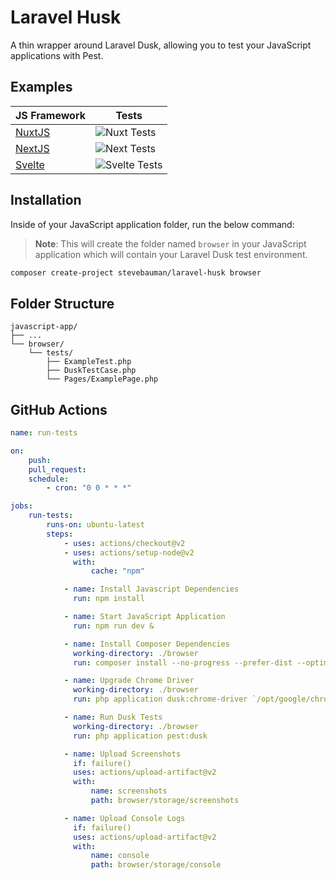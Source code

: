 # Laravel Husk

A thin wrapper around Laravel Dusk, allowing you to test your JavaScript applications with Pest.

## Examples

| JS Framework                                                 | Tests                                                                                                         |
| ------------------------------------------------------------ | ------------------------------------------------------------------------------------------------------------- |
| [NuxtJS](https://github.com/stevebauman/laravel-husk-nuxt)   | ![Nuxt Tests](https://github.com/stevebauman/laravel-husk-nuxt/actions/workflows/run-tests.yml/badge.svg)     |
| [NextJS](https://github.com/stevebauman/laravel-husk-next)   | ![Next Tests](https://github.com/stevebauman/laravel-husk-next/actions/workflows/run-tests.yml/badge.svg)     |
| [Svelte](https://github.com/stevebauman/laravel-husk-svelte) | ![Svelte Tests](https://github.com/stevebauman/laravel-husk-svelte/actions/workflows/run-tests.yml/badge.svg) |

## Installation

Inside of your JavaScript application folder, run the below command:

> **Note**: This will create the folder named `browser` in your JavaScript application which will contain your Laravel Dusk test environment.

```bash
composer create-project stevebauman/laravel-husk browser
```

## Folder Structure

```
javascript-app/
├── ...
└── browser/
    └── tests/
        ├── ExampleTest.php
        ├── DuskTestCase.php
        └── Pages/ExamplePage.php
```

## GitHub Actions

```yaml
name: run-tests

on:
    push:
    pull_request:
    schedule:
        - cron: "0 0 * * *"

jobs:
    run-tests:
        runs-on: ubuntu-latest
        steps:
            - uses: actions/checkout@v2
            - uses: actions/setup-node@v2
              with:
                  cache: "npm"

            - name: Install Javascript Dependencies
              run: npm install

            - name: Start JavaScript Application
              run: npm run dev &

            - name: Install Composer Dependencies
              working-directory: ./browser
              run: composer install --no-progress --prefer-dist --optimize-autoloader

            - name: Upgrade Chrome Driver
              working-directory: ./browser
              run: php application dusk:chrome-driver `/opt/google/chrome/chrome --version | cut -d " " -f3 | cut -d "." -f1`

            - name: Run Dusk Tests
              working-directory: ./browser
              run: php application pest:dusk

            - name: Upload Screenshots
              if: failure()
              uses: actions/upload-artifact@v2
              with:
                  name: screenshots
                  path: browser/storage/screenshots

            - name: Upload Console Logs
              if: failure()
              uses: actions/upload-artifact@v2
              with:
                  name: console
                  path: browser/storage/console
```
